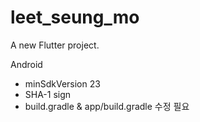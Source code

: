 # leet_seung_mo

A new Flutter project.

Android
- minSdkVersion 23
- SHA-1 sign
- build.gradle & app/build.gradle 수정 필요
  
